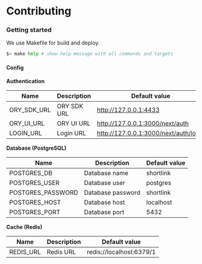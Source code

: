 # Contributing

### Getting started

We use Makefile for build and deploy.

```bash
$> make help # show help message with all commands and targets
```

#### Config

**Authentication**

| Name         | Description  | Default value                         |
|--------------|--------------|---------------------------------------|
| ORY_SDK_URL  | ORY SDK URL  | http://127.0.0.1:4433                 |
| ORY_UI_URL   | ORY UI URL   | http://127.0.0.1:3000/next/auth       |
| LOGIN_URL    | Login URL    | http://127.0.0.1:3000/next/auth/login |

**Database (PostgreSQL)**

| Name              | Description       | Default value |
|-------------------|-------------------|---------------|
| POSTGRES_DB       | Database name     | shortlink     |
| POSTGRES_USER     | Database user     | postgres      |
| POSTGRES_PASSWORD | Database password | shortlink     |
| POSTGRES_HOST     | Database host     | localhost     |
| POSTGRES_PORT     | Database port     | 5432          |

**Cache (Redis)**

| Name       | Description | Default value            |
|------------|-------------|--------------------------|
| REDIS_URL  | Redis URL   | redis://localhost:6379/1 |

